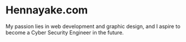 # Hennayake.com
My passion lies in web development and graphic design, and I aspire to become a Cyber Security Engineer in the future.
